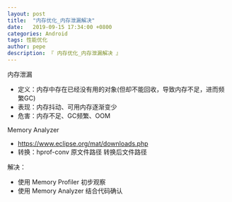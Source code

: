 ```yaml
---
layout: post
title:  "内存优化_内存泄漏解决"
date:   2019-09-15 17:34:00 +0800
categories: Android
tags: 性能优化
author: pepe
description: 『 内存优化_内存泄漏解决 』
---
```


内存泄漏

* 定义：内存中存在已经没有用的对象(但却不能回收，导致内存不足，进而频繁GC)
* 表现：内存抖动、可用内存逐渐变少
* 危害：内存不足、GC频繁、OOM

Memory Analyzer

* https://www.eclipse.org/mat/downloads.php
* 转换：hprof-conv 原文件路径 转换后文件路径

解决：

* 使用 Memory Profiler 初步观察
* 使用 Memory Analyzer 结合代码确认




















